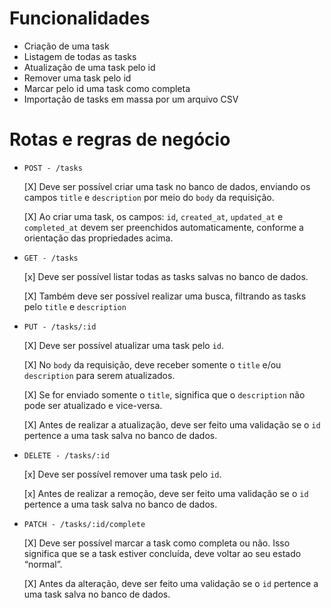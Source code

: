 # Funcionalidades

- Criação de uma task
- Listagem de todas as tasks
- Atualização de uma task pelo id
- Remover uma task pelo id
- Marcar pelo id uma task como completa
- Importação de tasks em massa por um arquivo CSV

# Rotas e regras de negócio

- `POST - /tasks`

  [X] Deve ser possível criar uma task no banco de dados, enviando os campos `title` e `description` por meio do `body` da requisição.

  [X] Ao criar uma task, os campos: `id`, `created_at`, `updated_at` e `completed_at` devem ser preenchidos automaticamente, conforme a orientação das propriedades acima.

- `GET - /tasks`

  [x] Deve ser possível listar todas as tasks salvas no banco de dados.

  [X] Também deve ser possível realizar uma busca, filtrando as tasks pelo `title` e `description`

- `PUT - /tasks/:id`

  [X] Deve ser possível atualizar uma task pelo `id`.

  [X] No `body` da requisição, deve receber somente o `title` e/ou `description` para serem atualizados.

  [X] Se for enviado somente o `title`, significa que o `description` não pode ser atualizado e vice-versa.

  [X] Antes de realizar a atualização, deve ser feito uma validação se o `id` pertence a uma task salva no banco de dados.

- `DELETE - /tasks/:id`

  [x] Deve ser possível remover uma task pelo `id`.

  [x] Antes de realizar a remoção, deve ser feito uma validação se o `id` pertence a uma task salva no banco de dados.

- `PATCH - /tasks/:id/complete`

  [X] Deve ser possível marcar a task como completa ou não. Isso significa que se a task estiver concluída, deve voltar ao seu estado “normal”.

  [X] Antes da alteração, deve ser feito uma validação se o `id` pertence a uma task salva no banco de dados.
